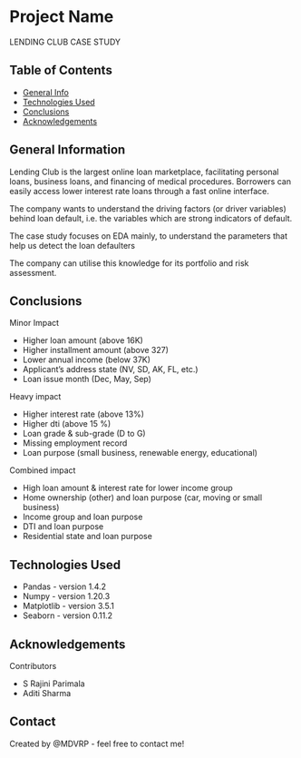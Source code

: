 # Project Name
> 
LENDING CLUB CASE STUDY

## Table of Contents
* [General Info](#general-information)
* [Technologies Used](#technologies-used)
* [Conclusions](#conclusions)
* [Acknowledgements](#acknowledgements)

## General Information

Lending Club is the largest online loan marketplace, facilitating personal loans, business loans, and financing of medical procedures. Borrowers can easily access lower interest rate loans through a fast online interface. 

The company wants to understand the driving factors (or driver variables) behind loan default, i.e. the variables which are strong indicators of default. 

The case study focuses on EDA mainly, to understand the parameters that help us detect the loan defaulters 

The company can utilise this knowledge for its portfolio and risk assessment. 


## Conclusions

Minor Impact

- Higher loan amount (above 16K)
- Higher installment amount (above 327)
- Lower annual income (below 37K)
- Applicant’s address state (NV, SD, AK, FL, etc.)
- Loan issue month (Dec, May, Sep)


Heavy impact

- Higher interest rate (above 13%)
- Higher dti (above 15 %)
- Loan grade & sub-grade (D to G)
- Missing employment record
- Loan purpose (small business, renewable energy, educational)

Combined impact

- High loan amount & interest rate for lower income group
- Home ownership (other) and loan purpose (car, moving or small business)
- Income group and loan purpose
- DTI and loan purpose
- Residential state and loan purpose

## Technologies Used
- Pandas - version 1.4.2
- Numpy - version 1.20.3
- Matplotlib - version 3.5.1
- Seaborn -  version 0.11.2

## Acknowledgements
Contributors 
- S Rajini Parimala
- Aditi Sharma





## Contact
Created by @MDVRP - feel free to contact me!
